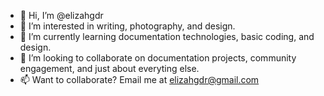 - 👋 Hi, I’m @elizahgdr
- 👀 I’m interested in writing, photography, and design. 
- 🌱 I’m currently learning documentation technologies, basic coding, and design. 
- 💞️ I’m looking to collaborate on documentation projects, community engagement, and just about everyting else.
- 📫 Want to collaborate? Email me at elizahgdr@gmail.com

<!---
elizahgdr/elizahgdr is a ✨ special ✨ repository because its `README.md` (this file) appears on your GitHub profile.
You can click the Preview link to take a look at your changes.
--->
